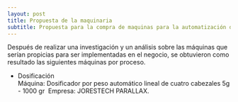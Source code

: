 ```yaml
---
layout: post
title: Propuesta de la maquinaria 
subtitle: Propuesta para la compra de maquinas para la automatización de la producción
---
```


Después de realizar una investigación y un análisis sobre las máquinas que serían propicias para ser implementadas en el negocio, se obtuvieron como resultado las siguientes máquinas por proceso.&#160;

<ul>
<li> Dosificación</li>
Máquina: Dosificador por peso automático lineal de cuatro cabezales 5g - 1000 gr&#160;
Empresa: JORESTECH PARALLAX.
</ul>  
